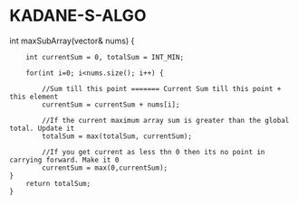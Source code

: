 # KADANE-S-ALGO

int maxSubArray(vector<int>& nums) {
        
        int currentSum = 0, totalSum = INT_MIN;
        
        for(int i=0; i<nums.size(); i++) {
            
            //Sum till this point ======= Current Sum till this point + this element
            currentSum = currentSum + nums[i]; 
            
            //If the current maximum array sum is greater than the global total. Update it
            totalSum = max(totalSum, currentSum);
            
            //If you get current as less thn 0 then its no point in carrying forward. Make it 0
            currentSum = max(0,currentSum);
    }
        return totalSum;
    }
